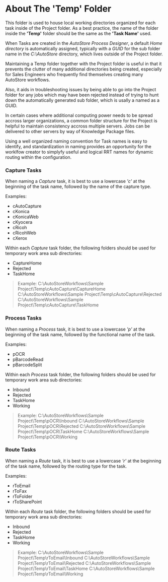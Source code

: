# About The 'Temp' Folder

This folder is used to house local working directories organized for each task inside of the Project folder. As a best practice, the name of the folder inside the **'Temp'** folder should be the same as the **'Task Name'** used.

When Tasks are created in the *AutoStore Process Designer*, a default *Home directory* is automatically assigned, typically with a *GUID* for the sub folder name in the *C:\AutoStore* directory, which lives outside of the Project folder.

Maintaining a Temp folder together with the Project folder is useful in that it prevents the clutter of many additional directories being created, especially for Sales Engineers who frequently find themselves creating many AutoStore workflows.

Also, it aids in troubleshooting issues by being able to go into the Project folder for any jobs which may have been rejected instead of trying to hunt down the automatically generated sub folder, which is usally a named as a GUID.

In certain cases where additional computing power needs to be spread accross larger organizations, a common folder structure for the Project is helpful to maintain consistency accross multiple servers. Jobs can be delivered to other servers by way of Knowledge Package files.

Using a well organized naming convention for Task names is easy to identify, and standardization in naming provides an opportunity for the worklfow creator to simplyfy useful and logical RRT names for dynamic routing within the configuration.

### Capture Tasks
When naming a *Capture* task, it is best to use a lowercase *'c'* at the beginning of the task name, followed by the name of the capture type. 

Examples:
  - cAutoCapture
  - cKonica
  - cKonicaWeb
  - cKyocera
  - cRicoh
  - cRicohWeb
  - cXerox

Within each *Capture* task folder, the following folders should be used for temporary work area sub directories:
  - CaptureHome
  - Rejected
  - TaskHome

> Example:
> C:\AutoStoreWorkflows\Sample Project\Temp\cAutoCapture\CaptureHome
> C:\AutoStoreWorkflows\Sample Project\Temp\cAutoCapture\Rejected
> C:\AutoStoreWorkflows\Sample Project\Temp\cAutoCapture\TaskHome

### Process Tasks
When naming a *Process* task, it is best to use a lowercase *'p'* at the beginning of the task name, followed by the functional name of the task.

Examples:
  - pOCR
  - pBarcodeRead
  - pBarcodeSplit

Within each *Process* task folder, the following folders should be used for temporary work area sub directories:
  - Inbound
  - Rejected
  - TaskHome
  - Working

> Example:
> C:\AutoStoreWorkflows\Sample Project\Temp\pOCR\Inbound
> C:\AutoStoreWorkflows\Sample Project\Temp\pOCR\Rejected
> C:\AutoStoreWorkflows\Sample Project\Temp\pOCR\TaskHome
> C:\AutoStoreWorkflows\Sample Project\Temp\pOCR\Working

### Route Tasks
When naming a *Route* task, it is best to use a lowercase *'r'* at the beginning of the task name, followed by the routing type for the task.

Examples:
  - rToEmail
  - rToFax
  - rToFolder
  - rToSharePoint

Within each *Route* task folder, the following folders should be used for temporary work area sub directories:
  - Inbound
  - Rejected
  - TaskHome
  - Working

> Example:
> C:\AutoStoreWorkflows\Sample Project\Temp\rToEmail\Inbound
> C:\AutoStoreWorkflows\Sample Project\Temp\rToEmail\Rejected
> C:\AutoStoreWorkflows\Sample Project\Temp\rToEmail\TaskHome
> C:\AutoStoreWorkflows\Sample Project\Temp\rToEmail\Working

